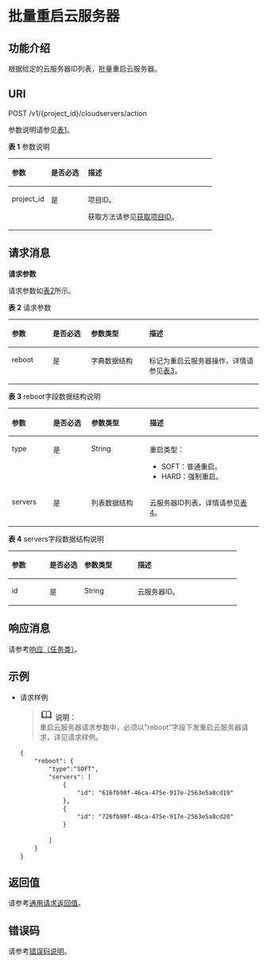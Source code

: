 # 批量重启云服务器<a name="ZH-CN_TOPIC_0020212649"></a>

## 功能介绍<a name="section39601516"></a>

根据给定的云服务器ID列表，批量重启云服务器。

## URI<a name="section20869327"></a>

POST /v1/\{project\_id\}/cloudservers/action

参数说明请参见[表1](#table33008913)。

**表 1**  参数说明

<a name="table33008913"></a>
<table><thead align="left"><tr id="row32701678"><th class="cellrowborder" valign="top" width="19.24%" id="mcps1.2.4.1.1"><p id="p31590262"><a name="p31590262"></a><a name="p31590262"></a>参数</p>
</th>
<th class="cellrowborder" valign="top" width="18.11%" id="mcps1.2.4.1.2"><p id="p8674443"><a name="p8674443"></a><a name="p8674443"></a>是否必选</p>
</th>
<th class="cellrowborder" valign="top" width="62.64999999999999%" id="mcps1.2.4.1.3"><p id="p31541268"><a name="p31541268"></a><a name="p31541268"></a>描述</p>
</th>
</tr>
</thead>
<tbody><tr id="row4705914"><td class="cellrowborder" valign="top" width="19.24%" headers="mcps1.2.4.1.1 "><p id="p45634724"><a name="p45634724"></a><a name="p45634724"></a>project_id</p>
</td>
<td class="cellrowborder" valign="top" width="18.11%" headers="mcps1.2.4.1.2 "><p id="p5425146"><a name="p5425146"></a><a name="p5425146"></a>是</p>
</td>
<td class="cellrowborder" valign="top" width="62.64999999999999%" headers="mcps1.2.4.1.3 "><p id="p37593705"><a name="p37593705"></a><a name="p37593705"></a>项目ID。</p>
<p id="p1180512217438"><a name="p1180512217438"></a><a name="p1180512217438"></a>获取方法请参见<a href="获取项目ID.md">获取项目ID</a>。</p>
</td>
</tr>
</tbody>
</table>

## 请求消息<a name="section53606218"></a>

**请求参数**

请求参数如[表2](#table54749715)所示。

**表 2**  请求参数

<a name="table54749715"></a>
<table><thead align="left"><tr id="row24121565"><th class="cellrowborder" valign="top" width="16.35%" id="mcps1.2.5.1.1"><p id="p7689721"><a name="p7689721"></a><a name="p7689721"></a>参数</p>
</th>
<th class="cellrowborder" valign="top" width="15.229999999999999%" id="mcps1.2.5.1.2"><p id="p18887690"><a name="p18887690"></a><a name="p18887690"></a>是否必选</p>
</th>
<th class="cellrowborder" valign="top" width="23.31%" id="mcps1.2.5.1.3"><p id="p53507960"><a name="p53507960"></a><a name="p53507960"></a>参数类型</p>
</th>
<th class="cellrowborder" valign="top" width="45.11%" id="mcps1.2.5.1.4"><p id="p39177514"><a name="p39177514"></a><a name="p39177514"></a>描述</p>
</th>
</tr>
</thead>
<tbody><tr id="row19262089"><td class="cellrowborder" valign="top" width="16.35%" headers="mcps1.2.5.1.1 "><p id="p16725372"><a name="p16725372"></a><a name="p16725372"></a>reboot</p>
</td>
<td class="cellrowborder" valign="top" width="15.229999999999999%" headers="mcps1.2.5.1.2 "><p id="p12577900"><a name="p12577900"></a><a name="p12577900"></a>是</p>
</td>
<td class="cellrowborder" valign="top" width="23.31%" headers="mcps1.2.5.1.3 "><p id="p12176960"><a name="p12176960"></a><a name="p12176960"></a>字典数据结构</p>
</td>
<td class="cellrowborder" valign="top" width="45.11%" headers="mcps1.2.5.1.4 "><p id="p18634089"><a name="p18634089"></a><a name="p18634089"></a>标记为重启云服务器操作，详情请参见<a href="#table64591731162222">表3</a>。</p>
</td>
</tr>
</tbody>
</table>

**表 3**  reboot字段数据结构说明

<a name="table64591731162222"></a>
<table><thead align="left"><tr id="row30453945162222"><th class="cellrowborder" valign="top" width="16.54%" id="mcps1.2.5.1.1"><p id="p26274222513"><a name="p26274222513"></a><a name="p26274222513"></a>参数</p>
</th>
<th class="cellrowborder" valign="top" width="15.229999999999999%" id="mcps1.2.5.1.2"><p id="p4627202192519"><a name="p4627202192519"></a><a name="p4627202192519"></a>是否必选</p>
</th>
<th class="cellrowborder" valign="top" width="23.31%" id="mcps1.2.5.1.3"><p id="p66276219259"><a name="p66276219259"></a><a name="p66276219259"></a>参数类型</p>
</th>
<th class="cellrowborder" valign="top" width="44.92%" id="mcps1.2.5.1.4"><p id="p364202152512"><a name="p364202152512"></a><a name="p364202152512"></a>描述</p>
</th>
</tr>
</thead>
<tbody><tr id="row42922987162336"><td class="cellrowborder" valign="top" width="16.54%" headers="mcps1.2.5.1.1 "><p id="p50762568162336"><a name="p50762568162336"></a><a name="p50762568162336"></a>type</p>
</td>
<td class="cellrowborder" valign="top" width="15.229999999999999%" headers="mcps1.2.5.1.2 "><p id="p18127378162336"><a name="p18127378162336"></a><a name="p18127378162336"></a>是</p>
</td>
<td class="cellrowborder" valign="top" width="23.31%" headers="mcps1.2.5.1.3 "><p id="p59031541162336"><a name="p59031541162336"></a><a name="p59031541162336"></a>String</p>
</td>
<td class="cellrowborder" valign="top" width="44.92%" headers="mcps1.2.5.1.4 "><p id="p16825496162336"><a name="p16825496162336"></a><a name="p16825496162336"></a>重启类型：</p>
<a name="ul62344604154036"></a><a name="ul62344604154036"></a><ul id="ul62344604154036"><li>SOFT：普通重启。</li><li>HARD：强制重启。</li></ul>
</td>
</tr>
<tr id="row10461780162222"><td class="cellrowborder" valign="top" width="16.54%" headers="mcps1.2.5.1.1 "><p id="p19668200162240"><a name="p19668200162240"></a><a name="p19668200162240"></a>servers</p>
</td>
<td class="cellrowborder" valign="top" width="15.229999999999999%" headers="mcps1.2.5.1.2 "><p id="p49620364162240"><a name="p49620364162240"></a><a name="p49620364162240"></a>是</p>
</td>
<td class="cellrowborder" valign="top" width="23.31%" headers="mcps1.2.5.1.3 "><p id="p59826577162240"><a name="p59826577162240"></a><a name="p59826577162240"></a>列表数据结构</p>
</td>
<td class="cellrowborder" valign="top" width="44.92%" headers="mcps1.2.5.1.4 "><p id="p59922456162240"><a name="p59922456162240"></a><a name="p59922456162240"></a>云服务器ID列表，详情请参见<a href="#table26785545162223">表4</a>。</p>
</td>
</tr>
</tbody>
</table>

**表 4**  servers字段数据结构说明

<a name="table26785545162223"></a>
<table><thead align="left"><tr id="row56759147162223"><th class="cellrowborder" valign="top" width="16.54%" id="mcps1.2.5.1.1"><p id="p1468216622519"><a name="p1468216622519"></a><a name="p1468216622519"></a>参数</p>
</th>
<th class="cellrowborder" valign="top" width="15.229999999999999%" id="mcps1.2.5.1.2"><p id="p11682168253"><a name="p11682168253"></a><a name="p11682168253"></a>是否必选</p>
</th>
<th class="cellrowborder" valign="top" width="23.31%" id="mcps1.2.5.1.3"><p id="p9682167253"><a name="p9682167253"></a><a name="p9682167253"></a>参数类型</p>
</th>
<th class="cellrowborder" valign="top" width="44.92%" id="mcps1.2.5.1.4"><p id="p20682769256"><a name="p20682769256"></a><a name="p20682769256"></a>描述</p>
</th>
</tr>
</thead>
<tbody><tr id="row205574162223"><td class="cellrowborder" valign="top" width="16.54%" headers="mcps1.2.5.1.1 "><p id="p16651565162223"><a name="p16651565162223"></a><a name="p16651565162223"></a>id</p>
</td>
<td class="cellrowborder" valign="top" width="15.229999999999999%" headers="mcps1.2.5.1.2 "><p id="p6599487162223"><a name="p6599487162223"></a><a name="p6599487162223"></a>是</p>
</td>
<td class="cellrowborder" valign="top" width="23.31%" headers="mcps1.2.5.1.3 "><p id="p64796454162223"><a name="p64796454162223"></a><a name="p64796454162223"></a>String</p>
</td>
<td class="cellrowborder" valign="top" width="44.92%" headers="mcps1.2.5.1.4 "><p id="p59084190162223"><a name="p59084190162223"></a><a name="p59084190162223"></a>云服务器ID。</p>
</td>
</tr>
</tbody>
</table>

## 响应消息<a name="section12693918"></a>

请参考[响应（任务类）](响应（任务类）.md)。

## 示例<a name="section366624342413"></a>

-   请求样例

    >![](public_sys-resources/icon-note.gif) **说明：**   
    >重启云服务器请求参数中，必须以”reboot”字段下发重启云服务器请求，详见请求样例。  

    ```
    {
        "reboot": {
            "type":"SOFT",
            "servers": [
                {
                    "id": "616fb98f-46ca-475e-917e-2563e5a8cd19"
                },
                {
                    "id": "726fb98f-46ca-475e-917e-2563e5a8cd20"
                }
    
            ]
        }
    }
    ```


## 返回值<a name="section27037160"></a>

请参考[通用请求返回值](通用请求返回值.md)。

## 错误码<a name="section85821649202813"></a>

请参考[错误码说明](错误码说明.md)。

